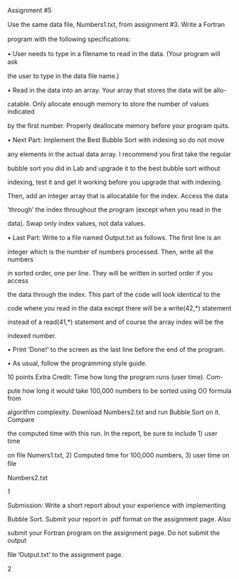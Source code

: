 ﻿

Assignment #5

Use the same data ﬁle, Numbers1.txt, from assignment #3. Write a Fortran

program with the following speciﬁcations:

• User needs to type in a ﬁlename to read in the data. (Your program will ask

the user to type in the data ﬁle name.)

• Read in the data into an array. Your array that stores the data will be allo-

catable. Only allocate enough memory to store the number of values indicated

by the ﬁrst number. Properly deallocate memory before your program quits.

• Next Part: Implement the Best Bubble Sort with indexing so do not move

any elements in the actual data array. I recommend you ﬁrst take the regular

bubble sort you did in Lab and upgrade it to the best bubble sort without

indexing, test it and get it working before you upgrade that with indexing.

Then, add an integer array that is allocatable for the index. Access the data

’through’ the index throughout the program (except when you read in the

data). Swap only index values, not data values.

• Last Part: Write to a ﬁle named Output.txt as follows. The ﬁrst line is an

integer which is the number of numbers processed. Then, write all the numbers

in sorted order, one per line. They will be written in sorted order if you access

the data through the index. This part of the code will look identical to the

code where you read in the data except there will be a write(42,\*) statement

instead of a read(41,\*) statement and of course the array index will be the

indexed number.

• Print ’Done!’ to the screen as the last line before the end of the program.

• As usual, follow the programming style guide.

10 points Extra Credit: Time how long the program runs (user time). Com-

pute how long it would take 100,000 numbers to be sorted using O() formula from

algorithm complexity. Download Numbers2.txt and run Bubble Sort on it. Compare

the computed time with this run. In the report, be sure to include 1) user time

on ﬁle Numers1.txt, 2) Computed time for 100,000 numbers, 3) user time on ﬁle

Numbers2.txt

1





Submission: Write a short report about your experience with implementing

Bubble Sort. Submit your report in .pdf format on the assignment page. Also

submit your Fortran program on the assignment page. Do not submit the output

ﬁle ’Output.txt’ to the assignment page.

2


